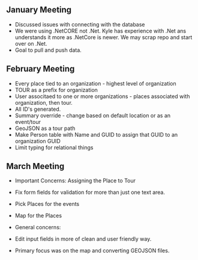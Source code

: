 ## January Meeting
* Discussed issues with connecting with the database
* We were using .NetCORE not .Net. Kyle has experience with .Net ans understands it more as .NetCore is newer. We may scrap repo and start over on .Net.
* Goal to pull and push data. 

## February Meeting
* Every place tied to an organization - highest level of organization
* TOUR as a prefix for organization
* User associtaed to one or more organizations - places associated with organization, then tour. 
* All ID's generated. 
* Summary override - change based on default location or as an event/tour
* GeoJSON as a tour path
* Make Person table with Name and GUID to assign that GUID to an organization GUID
* Limit typing for relational things

## March Meeting
* Important Concerns: Assigning the Place to Tour
* Fix form fields for validation for more than just one text area.
* Pick Places for the events
* Map for the Places

* General concerns: 
* Edit input fields in more of clean and user friendly way.
* Primary focus was on the map and converting GEOJSON files.
